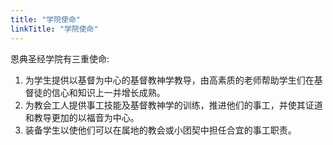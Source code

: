 ```yaml
---
title: "学院使命"
linkTitle: "学院使命"
---
```


恩典圣经学院有三重使命:

1.	为学生提供以基督为中心的基督教神学教导，由高素质的老师帮助学生们在基督徒的信心和知识上一并增长成熟。
2.	为教会工人提供事工技能及基督教神学的训练，推进他们的事工，并使其证道和教导更加的以福音为中心。
3.	装备学生以使他们可以在属地的教会或小团契中担任合宜的事工职责。
